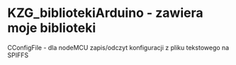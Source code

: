 # KZG_bibliotekiArduino - zawiera moje biblioteki
CConfigFile - dla nodeMCU zapis/odczyt konfiguracji z pliku tekstowego na SPIFFS
